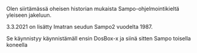 Olen siirtämässä oheisen historian mukaista Sampo-ohjelmointikieltä yleiseen jakeluun.

3.3.2021 on lisätty Imatran seudun Sampo2 vuodelta 1987.

Se käynnistyy käynnistämäll ensin DosBox-x ja siinä sitten Sampo
toisella koneella